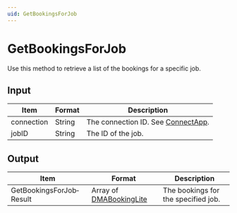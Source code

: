 ```yaml
---
uid: GetBookingsForJob
---
```


# GetBookingsForJob

Use this method to retrieve a list of the bookings for a specific job.

## Input

| Item       | Format | Description                                          |
|------------|--------|------------------------------------------------------|
| connection | String | The connection ID. See [ConnectApp](xref:ConnectApp). |
| jobID      | String | The ID of the job.                                   |

## Output

| Item | Format | Description |
|--|--|--|
| GetBookingsForJob­Result | Array of [DMABookingLite](xref:DMABookingLite) | The bookings for the specified job. |
